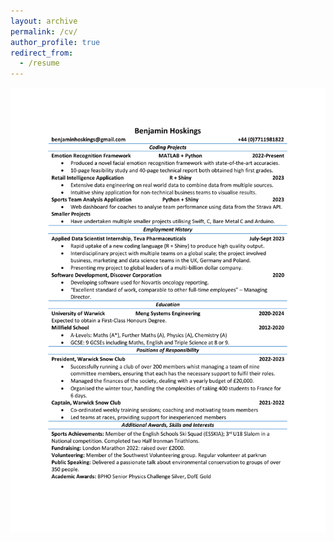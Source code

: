 ```yaml
---
layout: archive
permalink: /cv/
author_profile: true
redirect_from:
  - /resume
---
```


<img src="/images/Benjamin_Hoskings_CV.pdf" alt="ben-hoskings-cv" width="900"/>
